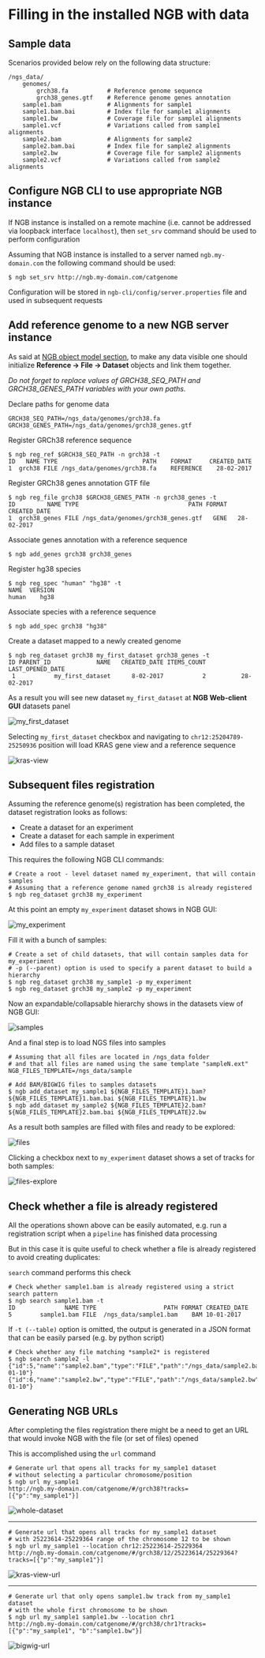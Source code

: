# Filling in the installed NGB with data

## Sample data

Scenarios provided below rely on the following data structure:

```
/ngs_data/
    genomes/
        grch38.fa           # Reference genome sequence
        grch38_genes.gtf    # Reference genome genes annotation
    sample1.bam             # Alignments for sample1
    sample1.bam.bai         # Index file for sample1 alignments
    sample1.bw              # Coverage file for sample1 alignments
    sample1.vcf             # Variations called from sample1 alignments
    sample2.bam             # Alignments for sample2
    sample2.bam.bai         # Index file for sample2 alignments
    sample2.bw              # Coverage file for sample2 alignments
    sample2.vcf             # Variations called from sample2 alignments
```

## Configure NGB CLI to use appropriate NGB instance

If NGB instance is installed on a remote machine (i.e. cannot be addressed via loopback interface `localhost`), then `set_srv` command should be used to perform configuration

Assuming that NGB instance is installed to a server named `ngb.my-domain.com` the following command should be used:

```
$ ngb set_srv http://ngb.my-domain.com/catgenome
```

Configuration will be stored in `ngb-cli/config/server.properties` file and used in subsequent requests

## Add reference genome to a new NGB server instance 
As said at [NGB object model section](introduction.md), to make any data visible one should initialize **Reference -> File -> Dataset** objects and link them together.

*Do not forget to replace values of GRCH38_SEQ_PATH and GRCH38_GENES_PATH variables with your own paths.*

Declare paths for genome data
```
GRCH38_SEQ_PATH=/ngs_data/genomes/grch38.fa
GRCH38_GENES_PATH=/ngs_data/genomes/grch38_genes.gtf
```

Register GRCh38 reference sequence
```
$ ngb reg_ref $GRCH38_SEQ_PATH -n grch38 -t
ID   NAME TYPE                        PATH    FORMAT     CREATED_DATE
1  grch38 FILE /ngs_data/genomes/grch38.fa    REFERENCE    28-02-2017
```

Register GRCh38 genes annotation GTF file
```
$ ngb reg_file grch38 $GRCH38_GENES_PATH -n grch38_genes -t
ID         NAME TYPE                               PATH FORMAT CREATED_DATE
1  grch38_genes FILE /ngs_data/genomes/grch38_genes.gtf   GENE   28-02-2017
```

Associate genes annotation with a reference sequence
```
$ ngb add_genes grch38 grch38_genes
```

Register hg38 species
```
$ ngb reg_spec "human" "hg38" -t
NAME  VERSION
human    hg38
```

Associate species with a reference sequence
```
$ ngb add_spec grch38 "hg38"
```

Create a dataset mapped to a newly created genome
```
$ ngb reg_dataset grch38 my_first_dataset grch38_genes -t
ID PARENT_ID             NAME   CREATED_DATE ITEMS_COUNT    LAST_OPENED_DATE
 1           my_first_dataset      8-02-2017           2          28-02-2017
```
As a result you will see new dataset `my_first_dataset` at **NGB Web-client GUI** datasets panel

![my_first_dataset](images/cli-typical-tasks-1.png)

Selecting `my_first_dataset` checkbox and navigating to `chr12:25204789-25250936` position will load KRAS gene view and a reference sequence

![kras-view](images/cli-typical-tasks-2.png)

## Subsequent files registration

Assuming the reference genome(s) registration has been completed, the dataset registration looks as follows:

* Create a dataset for an experiment
* Create a dataset for each sample in experiment
* Add files to a sample dataset

This requires the following NGB CLI commands:

```
# Create a root - level dataset named my_experiment, that will contain samples
# Assuming that a reference genome named grch38 is already registered
$ ngb reg_dataset grch38 my_experiment
```

At this point an empty `my_experiment` dataset shows in NGB GUI:

![my_experiment](images/cli-typical-tasks-3.png)

Fill it with a bunch of samples:

```
# Create a set of child datasets, that will contain samples data for my_experiment
# -p (--parent) option is used to specify a parent dataset to build a hierarchy
$ ngb reg_dataset grch38 my_sample1 -p my_experiment
$ ngb reg_dataset grch38 my_sample2 -p my_experiment
```

Now an expandable/collapsable hierarchy shows in the datasets view of NGB GUI:

![samples](images/cli-typical-tasks-4.png)

And a final step is to load NGS files into samples

```
# Assuming that all files are located in /ngs_data folder 
# and that all files are named using the same template "sampleN.ext"
NGB_FILES_TEMPLATE=/ngs_data/sample

# Add BAM/BIGWIG files to samples datasets
$ ngb add_dataset my_sample1 ${NGB_FILES_TEMPLATE}1.bam?${NGB_FILES_TEMPLATE}1.bam.bai ${NGB_FILES_TEMPLATE}1.bw
$ ngb add_dataset my_sample2 ${NGB_FILES_TEMPLATE}2.bam?${NGB_FILES_TEMPLATE}2.bam.bai ${NGB_FILES_TEMPLATE}2.bw
```

As a result both samples are filled with files and ready to be explored:

![files](images/cli-typical-tasks-5.png)

Clicking a checkbox next to `my_experiment` dataset shows a set of tracks for both samples:

![files-explore](images/cli-typical-tasks-6.png)

## Check whether a file is already registered 

All the operations shown above can be easily automated, e.g. run a registration script when a `pipeline` has finished data processing

But in this case it is quite useful to check whether a file is already registered to avoid creating duplicates:

`search` command performs this check

```
# Check whether sample1.bam is already registered using a strict search pattern
$ ngb search sample1.bam -t
ID              NAME TYPE                   PATH FORMAT CREATED_DATE
5        sample1.bam FILE  /ngs_data/sample1.bam    BAM 10-01-2017

```

If `-t (--table)` option is omitted, the output is generated in a JSON format that can be easily parsed (e.g. by python script)

```
# Check whether any file matching *sample2* is registered
$ ngb search sample2 -l
{"id":5,"name":"sample2.bam","type":"FILE","path":"/ngs_data/sample2.bam","format":"BAM","createdDate":"2017-01-10"}
{"id":6,"name":"sample2.bw","type":"FILE","path":"/ngs_data/sample2.bw","format":"BIGWIG","createdDate":"2017-01-10"}
```

## Generating NGB URLs

After completing the files registration there might be a need to get an URL that would invoke NGB with the file (or set of files) opened

This is accomplished using the `url` command

```
# Generate url that opens all tracks for my_sample1 dataset 
# without selecting a particular chromosome/position
$ ngb url my_sample1
http://ngb.my-domain.com/catgenome/#/grch38?tracks=[{"p":"my_sample1"}]
```

![whole-dataset](images/cli-typical-tasks-7.png)

---

```
# Generate url that opens all tracks for my_sample1 dataset
# with 25223614-25229364 range of the chromosome 12 to be shown
$ ngb url my_sample1 --location chr12:25223614-25229364
http://ngb.my-domain.com/catgenome/#/grch38/12/25223614/25229364?tracks=[{"p":"my_sample1"}]
```

![kras-view-url](images/cli-typical-tasks-8.png)

---

```
# Generate url that only opens sample1.bw track from my_sample1 dataset
# with the whole first chromosome to be shown
$ ngb url my_sample1 sample1.bw --location chr1
http://ngb.my-domain.com/catgenome/#/grch38/chr1?tracks=[{"p":"my_sample1", "b":"sample1.bw"}]
```

![bigwig-url](images/cli-typical-tasks-9.png)
